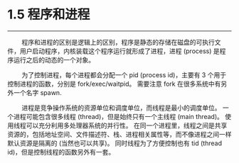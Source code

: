 # 1.5 程序和进程
***

&emsp;&emsp;
程序和进程的区别是逻辑上的区别，程序是静态的存储在磁盘的可执行文件，用户启动程序，内核装载这个程序运行就形成了进程，进程 (process) 是程序运行之后的动态的一个对象。

&emsp;&emsp;
为了控制进程，每个进程都会分配一个 pid (process id)，主要有 3 个用于控制进程的函数，分别是 fork/exec/waitpid。
需要注意 fork 在很多系统中有另外一个名字 spawn.

&emsp;&emsp;
进程是竞争操作系统的资源单位和调度单位，而线程是最小的调度单位。
一个进程可能包含很多线程 (thread)，但是始终只有一个主线程 (main thread)。
使用线程可以充分利用多处理器系统的并行性。
在同一个进程里，线程之间是共享资源的，包括地址空间、文件描述符、栈、进程相关属性等，而不像进程之间一样默认资源是隔离的 (当然也可以共享)。
同时线程为了方便控制也有 tid (thread id)，但是控制线程的函数另外有一套。